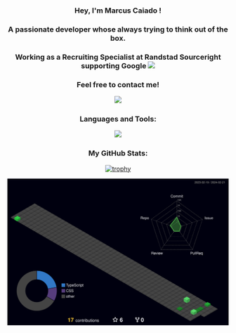 <h3 align="center">Hey, I'm Marcus Caiado ! </h3>
<h3 align="center">A passionate developer whose always trying to think out of the box.</h3>
<h3 align="center">Working as a Recruiting Specialist at Randstad Sourceright supporting Google <img src="[https://t.ctcdn.com.br/lvns56iaSMyHvyTur4JeYS_NYeY=/i606944.png](https://cdn-icons-png.flaticon.com/256/2875/2875404.png)"></h3>
<h3 align="center">Feel free to contact me!</h3>


<div align="center">
  <a href="https://www.linkedin.com/in/marcuscaiado/" target="_blank"><img src="https://img.shields.io/badge/-LinkedIn-%230077B5?style=for-the-badge&logo=linkedin&logoColor=white" target="_blank"></a> 
</div>

<h3 align="center">Languages and Tools:</h3>
<p align="center">
<a href="https://skillicons.dev">
  <img src="https://skillicons.dev/icons?i=github,vscode,html,css,sass,bootstrap,javascript,react,php,nodejs,mysql,mongo, mysql" />
</a>
</p>

<h3 align="center">My GitHub Stats:</h3>
<div align="center">
 
 [![trophy](https://github-profile-trophy.vercel.app/?username=marcuscaiado&theme=darkhub&no-frame=true)](https://github.com/marcuscaiado/github-profile-trophy)
  
<img src="./profile-3d-contrib/profile-night-green.svg" />






